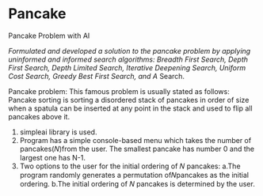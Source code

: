 # Pancake
 Pancake Problem with AI

*Formulated  and  developed  a  solution  to  the  pancake  problem  by  applying uninformed and informed search algorithms: Breadth First Search, Depth First Search, Depth Limited Search, Iterative Deepening Search, Uniform Cost Search, Greedy Best First Search, and A* Search.

Pancake problem: This  famous  problem  is  usually  stated  as  follows: Pancake  sorting is  sorting  a  disordered  stack  of pancakes  in  order  of  size  when  a spatula can  be  inserted  at  any  point  in  the  stack  and  used  to  flip  all pancakes above it.

1) simpleai library is used.
2) Program has a simple console-based menu which takes the number of pancakes(𝑁)from the user. The smallest pancake has number 0 and the largest one has N-1. 
3) Two options to the user for the initial ordering of 𝑁 pancakes: 
 a.The program randomly generates a permutation of𝑁pancakes as the initial ordering. 
 b.The  initial  ordering of 𝑁 pancakes  is  determined  by  the  user.
